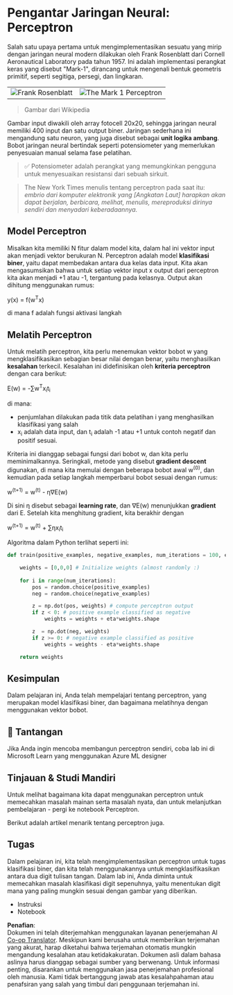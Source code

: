 <!--
CO_OP_TRANSLATOR_METADATA:
{
  "original_hash": "59021c5f419d3feda19075910a74280a",
  "translation_date": "2025-05-20T06:41:30+00:00",
  "source_file": "15-rag-and-vector-databases/data/perceptron.md",
  "language_code": "id"
}
-->
# Pengantar Jaringan Neural: Perceptron

Salah satu upaya pertama untuk mengimplementasikan sesuatu yang mirip dengan jaringan neural modern dilakukan oleh Frank Rosenblatt dari Cornell Aeronautical Laboratory pada tahun 1957. Ini adalah implementasi perangkat keras yang disebut "Mark-1", dirancang untuk mengenali bentuk geometris primitif, seperti segitiga, persegi, dan lingkaran.

|      |      |
|--------------|-----------|
|<img src='images/Rosenblatt-wikipedia.jpg' alt='Frank Rosenblatt'/> | <img src='images/Mark_I_perceptron_wikipedia.jpg' alt='The Mark 1 Perceptron' />|

> Gambar dari Wikipedia

Gambar input diwakili oleh array fotocell 20x20, sehingga jaringan neural memiliki 400 input dan satu output biner. Jaringan sederhana ini mengandung satu neuron, yang juga disebut sebagai **unit logika ambang**. Bobot jaringan neural bertindak seperti potensiometer yang memerlukan penyesuaian manual selama fase pelatihan.

> ✅ Potensiometer adalah perangkat yang memungkinkan pengguna untuk menyesuaikan resistansi dari sebuah sirkuit.

> The New York Times menulis tentang perceptron pada saat itu: *embrio dari komputer elektronik yang [Angkatan Laut] harapkan akan dapat berjalan, berbicara, melihat, menulis, mereproduksi dirinya sendiri dan menyadari keberadaannya.*

## Model Perceptron

Misalkan kita memiliki N fitur dalam model kita, dalam hal ini vektor input akan menjadi vektor berukuran N. Perceptron adalah model **klasifikasi biner**, yaitu dapat membedakan antara dua kelas data input. Kita akan mengasumsikan bahwa untuk setiap vektor input x output dari perceptron kita akan menjadi +1 atau -1, tergantung pada kelasnya. Output akan dihitung menggunakan rumus:

y(x) = f(w<sup>T</sup>x)

di mana f adalah fungsi aktivasi langkah

## Melatih Perceptron

Untuk melatih perceptron, kita perlu menemukan vektor bobot w yang mengklasifikasikan sebagian besar nilai dengan benar, yaitu menghasilkan **kesalahan** terkecil. Kesalahan ini didefinisikan oleh **kriteria perceptron** dengan cara berikut:

E(w) = -∑w<sup>T</sup>x<sub>i</sub>t<sub>i</sub>

di mana:

* penjumlahan dilakukan pada titik data pelatihan i yang menghasilkan klasifikasi yang salah
* x<sub>i</sub> adalah data input, dan t<sub>i</sub> adalah -1 atau +1 untuk contoh negatif dan positif sesuai.

Kriteria ini dianggap sebagai fungsi dari bobot w, dan kita perlu meminimalkannya. Seringkali, metode yang disebut **gradient descent** digunakan, di mana kita memulai dengan beberapa bobot awal w<sup>(0)</sup>, dan kemudian pada setiap langkah memperbarui bobot sesuai dengan rumus:

w<sup>(t+1)</sup> = w<sup>(t)</sup> - η∇E(w)

Di sini η disebut sebagai **learning rate**, dan ∇E(w) menunjukkan **gradient** dari E. Setelah kita menghitung gradient, kita berakhir dengan

w<sup>(t+1)</sup> = w<sup>(t)</sup> + ∑ηx<sub>i</sub>t<sub>i</sub>

Algoritma dalam Python terlihat seperti ini:

```python
def train(positive_examples, negative_examples, num_iterations = 100, eta = 1):

    weights = [0,0,0] # Initialize weights (almost randomly :)
        
    for i in range(num_iterations):
        pos = random.choice(positive_examples)
        neg = random.choice(negative_examples)

        z = np.dot(pos, weights) # compute perceptron output
        if z < 0: # positive example classified as negative
            weights = weights + eta*weights.shape

        z  = np.dot(neg, weights)
        if z >= 0: # negative example classified as positive
            weights = weights - eta*weights.shape

    return weights
```

## Kesimpulan

Dalam pelajaran ini, Anda telah mempelajari tentang perceptron, yang merupakan model klasifikasi biner, dan bagaimana melatihnya dengan menggunakan vektor bobot.

## 🚀 Tantangan

Jika Anda ingin mencoba membangun perceptron sendiri, coba lab ini di Microsoft Learn yang menggunakan Azure ML designer

## Tinjauan & Studi Mandiri

Untuk melihat bagaimana kita dapat menggunakan perceptron untuk memecahkan masalah mainan serta masalah nyata, dan untuk melanjutkan pembelajaran - pergi ke notebook Perceptron.

Berikut adalah artikel menarik tentang perceptron juga.

## Tugas

Dalam pelajaran ini, kita telah mengimplementasikan perceptron untuk tugas klasifikasi biner, dan kita telah menggunakannya untuk mengklasifikasikan antara dua digit tulisan tangan. Dalam lab ini, Anda diminta untuk memecahkan masalah klasifikasi digit sepenuhnya, yaitu menentukan digit mana yang paling mungkin sesuai dengan gambar yang diberikan.

* Instruksi
* Notebook

**Penafian**:  
Dokumen ini telah diterjemahkan menggunakan layanan penerjemahan AI [Co-op Translator](https://github.com/Azure/co-op-translator). Meskipun kami berusaha untuk memberikan terjemahan yang akurat, harap diketahui bahwa terjemahan otomatis mungkin mengandung kesalahan atau ketidakakuratan. Dokumen asli dalam bahasa aslinya harus dianggap sebagai sumber yang berwenang. Untuk informasi penting, disarankan untuk menggunakan jasa penerjemahan profesional oleh manusia. Kami tidak bertanggung jawab atas kesalahpahaman atau penafsiran yang salah yang timbul dari penggunaan terjemahan ini.